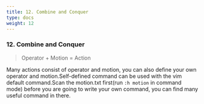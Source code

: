 ```yaml
---
title: 12. Combine and Conquer
type: docs
weight: 12
---
```


### 12. Combine and Conquer

> Operator + Motion = Action

Many actions consist of operator and motion, you can also define your own operator and motion.Self-defined command can be used with the vim default command.Scan the motion.txt first(run `:h motion` in command mode) before you are going to write your own command, you can find many useful command in there.
